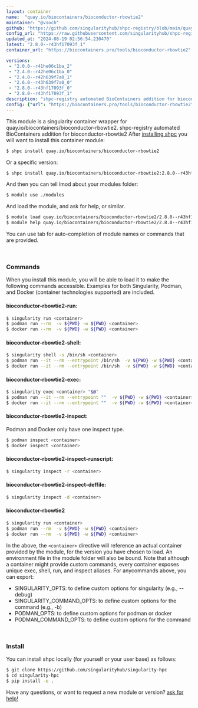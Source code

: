 ```yaml
---
layout: container
name:  "quay.io/biocontainers/bioconductor-rbowtie2"
maintainer: "@vsoch"
github: "https://github.com/singularityhub/shpc-registry/blob/main/quay.io/biocontainers/bioconductor-rbowtie2/container.yaml"
config_url: "https://raw.githubusercontent.com/singularityhub/shpc-registry/main/quay.io/biocontainers/bioconductor-rbowtie2/container.yaml"
updated_at: "2024-08-19 02:56:54.230470"
latest: "2.8.0--r43hf17093f_1"
container_url: "https://biocontainers.pro/tools/bioconductor-rbowtie2"

versions:
 - "2.0.0--r41he06c1ba_2"
 - "2.4.0--r42he06c1ba_0"
 - "2.4.0--r42h639f7a0_1"
 - "2.6.0--r43h639f7a0_0"
 - "2.8.0--r43hf17093f_0"
 - "2.8.0--r43hf17093f_1"
description: "shpc-registry automated BioContainers addition for bioconductor-rbowtie2"
config: {"url": "https://biocontainers.pro/tools/bioconductor-rbowtie2", "maintainer": "@vsoch", "description": "shpc-registry automated BioContainers addition for bioconductor-rbowtie2", "latest": {"2.8.0--r43hf17093f_1": "sha256:c2f6b7c3b3478a45291570d6ed62d53c44cf6d3bf2afe4ac524577358b28009c"}, "tags": {"2.0.0--r41he06c1ba_2": "sha256:bb26b0a663dc59c90296d8f6772bffcb4080e2b75a4d54fef0b0285426e637a3", "2.4.0--r42he06c1ba_0": "sha256:b4f16088639ce0c82658ca4a13e3cc45fe982d41e11af01c1fc971bca2925086", "2.4.0--r42h639f7a0_1": "sha256:6a54fced241e4a40453f34862db0fb59dce451fbf105231d524d82c38dec0ed6", "2.6.0--r43h639f7a0_0": "sha256:e13033bb0c0a287128e00683dd3ca5290bb5345fa464e4627c05f1397011201c", "2.8.0--r43hf17093f_0": "sha256:c8ea23e8d24db1b1992724116965a69fe5f5b7310098f60dd4a007b34acb8214", "2.8.0--r43hf17093f_1": "sha256:c2f6b7c3b3478a45291570d6ed62d53c44cf6d3bf2afe4ac524577358b28009c"}, "docker": "quay.io/biocontainers/bioconductor-rbowtie2"}
---
```


This module is a singularity container wrapper for quay.io/biocontainers/bioconductor-rbowtie2.
shpc-registry automated BioContainers addition for bioconductor-rbowtie2
After [installing shpc](#install) you will want to install this container module:


```bash
$ shpc install quay.io/biocontainers/bioconductor-rbowtie2
```

Or a specific version:

```bash
$ shpc install quay.io/biocontainers/bioconductor-rbowtie2:2.8.0--r43hf17093f_1
```

And then you can tell lmod about your modules folder:

```bash
$ module use ./modules
```

And load the module, and ask for help, or similar.

```bash
$ module load quay.io/biocontainers/bioconductor-rbowtie2/2.8.0--r43hf17093f_1
$ module help quay.io/biocontainers/bioconductor-rbowtie2/2.8.0--r43hf17093f_1
```

You can use tab for auto-completion of module names or commands that are provided.

<br>

### Commands

When you install this module, you will be able to load it to make the following commands accessible.
Examples for both Singularity, Podman, and Docker (container technologies supported) are included.

#### bioconductor-rbowtie2-run:

```bash
$ singularity run <container>
$ podman run --rm  -v ${PWD} -w ${PWD} <container>
$ docker run --rm  -v ${PWD} -w ${PWD} <container>
```

#### bioconductor-rbowtie2-shell:

```bash
$ singularity shell -s /bin/sh <container>
$ podman run --it --rm --entrypoint /bin/sh  -v ${PWD} -w ${PWD} <container>
$ docker run --it --rm --entrypoint /bin/sh  -v ${PWD} -w ${PWD} <container>
```

#### bioconductor-rbowtie2-exec:

```bash
$ singularity exec <container> "$@"
$ podman run --it --rm --entrypoint ""  -v ${PWD} -w ${PWD} <container> "$@"
$ docker run --it --rm --entrypoint ""  -v ${PWD} -w ${PWD} <container> "$@"
```

#### bioconductor-rbowtie2-inspect:

Podman and Docker only have one inspect type.

```bash
$ podman inspect <container>
$ docker inspect <container>
```

#### bioconductor-rbowtie2-inspect-runscript:

```bash
$ singularity inspect -r <container>
```

#### bioconductor-rbowtie2-inspect-deffile:

```bash
$ singularity inspect -d <container>
```



#### bioconductor-rbowtie2

```bash
$ singularity run <container>
$ podman run --rm  -v ${PWD} -w ${PWD} <container>
$ docker run --rm  -v ${PWD} -w ${PWD} <container>
```


In the above, the `<container>` directive will reference an actual container provided
by the module, for the version you have chosen to load. An environment file in the
module folder will also be bound. Note that although a container
might provide custom commands, every container exposes unique exec, shell, run, and
inspect aliases. For anycommands above, you can export:

 - SINGULARITY_OPTS: to define custom options for singularity (e.g., --debug)
 - SINGULARITY_COMMAND_OPTS: to define custom options for the command (e.g., -b)
 - PODMAN_OPTS: to define custom options for podman or docker
 - PODMAN_COMMAND_OPTS: to define custom options for the command

<br>

### Install

You can install shpc locally (for yourself or your user base) as follows:

```bash
$ git clone https://github.com/singularityhub/singularity-hpc
$ cd singularity-hpc
$ pip install -e .
```

Have any questions, or want to request a new module or version? [ask for help!](https://github.com/singularityhub/singularity-hpc/issues)